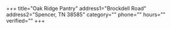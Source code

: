 +++
title="Oak Ridge Pantry"
address1="Brockdell Road"
address2="Spencer, TN 38585"
category=""
phone=""
hours=""
verified=""
+++
